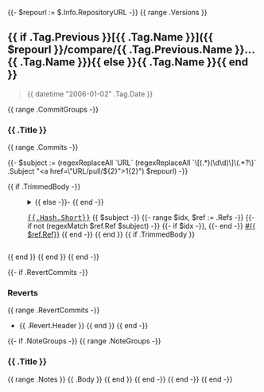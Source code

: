 {{- $repourl := $.Info.RepositoryURL -}}
{{ range .Versions }}
<a name="{{ .Tag.Name }}"></a>

## {{ if .Tag.Previous }}[{{ .Tag.Name }}]({{ $repourl }}/compare/{{ .Tag.Previous.Name }}...{{ .Tag.Name }}){{ else }}{{ .Tag.Name }}{{ end }}

> {{ datetime "2006-01-02" .Tag.Date }}

{{ range .CommitGroups -}}
### {{ .Title }}
{{ range .Commits -}}

{{- $subject := (regexReplaceAll `URL` (regexReplaceAll `\[(.*)(\d\d)\]\(.*?\)` .Subject "<a href=\"URL/pull/${2}\">${1}${2}</a>") $repourl) -}}

{{ if .TrimmedBody -}}<dl><dd><details><summary> {{ else -}}- {{ end -}}

 <a href="{{$repourl}}/commit/{{.Hash.Long}}"><tt>{{.Hash.Short}}</tt></a> {{ $subject -}}
{{- range $idx, $ref := .Refs -}}
  {{- if not (regexMatch $ref.Ref $subject) -}}
    {{- if $idx -}}, {{- end -}} <a href="{{ $repourl }}/issues/{{ $ref.Ref}}"> #{{ $ref.Ref}}</a>
  {{ end -}}
{{ end }}
  {{ if .TrimmedBody }}</summary>{{ printf "\n\n%s\n\n" .TrimmedBody }}</details></dd></dl>{{ end }}
{{ end }}
{{ end -}}

{{- if .RevertCommits -}}
### Reverts

{{ range .RevertCommits -}}
* {{ .Revert.Header }}
{{ end }}
{{ end -}}

{{- if .NoteGroups -}}
{{ range .NoteGroups -}}
### {{ .Title }}

{{ range .Notes }}
{{ .Body }}
{{ end }}
{{ end -}}
{{ end -}}
{{ end -}}
